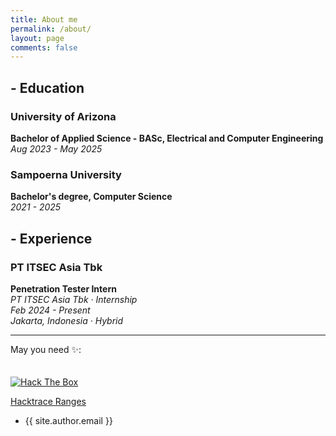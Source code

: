 ```yaml
---
title: About me
permalink: /about/
layout: page
comments: false
---
```


## - Education
### University of Arizona
**Bachelor of Applied Science - BASc, Electrical and Computer Engineering**  
_Aug 2023 - May 2025_

### Sampoerna University
**Bachelor's degree, Computer Science**  
_2021 - 2025_

## - Experience
### PT ITSEC Asia Tbk
**Penetration Tester Intern**  
_PT ITSEC Asia Tbk · Internship_  
_Feb 2024 - Present_  
_Jakarta, Indonesia · Hybrid_

---

May you need ✨:

<script src="https://tryhackme.com/badge/1574885"></script>

<a href="https://app.hackthebox.com/profile/1292342">
  <img src="http://www.hackthebox.eu/badge/image/1292342" style="padding-top: 20px" alt="Hack The Box">
</a>

<a href="https://www.hacktrace-ranges.id/users_profile/view/6273a9de5498a">Hacktrace Ranges</a>

- {{ site.author.email }}
